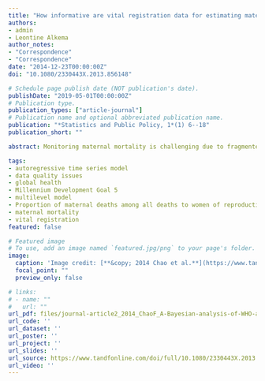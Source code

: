 ```yaml
---
title: "How informative are vital registration data for estimating maternal mortality? A Bayesian analysis of WHO adjustment data and parameters"
authors:
- admin
- Leontine Alkema
author_notes:
- "Correspondence"
- "Correspondence"
date: "2014-12-23T00:00:00Z"
doi: "10.1080/2330443X.2013.856148"

# Schedule page publish date (NOT publication's date).
publishDate: "2019-05-01T00:00:00Z"
# Publication type.
publication_types: ["article-journal"]
# Publication name and optional abbreviated publication name.
publication: "*Statistics and Public Policy, 1*(1) 6--18"
publication_short: ""

abstract: Monitoring maternal mortality is challenging due to fragmented data of varying quality. The maternal mortality estimates published by the WHO in 2012 included data adjustment parameters to account for these data quality issues, but there was a discrepancy between the WHO assumption about, and the observed variability in, misclassification errors in vital registration (VR) observations. We developed a Bayesian hierarchical time series model to estimate the extent of VR misclassification errors and to provide a plausible assessment of the uncertainty associated with VR observations for countries with and without external information on VR adjustment parameters. The resulting Bayesian distribution for VR adjustments was more comparable to the observed biases than the WHO expert distribution and the model allows for estimation of VR adjustment values for any period of interest for countries with partial information on such adjustments. We also illustrated that a fully Bayesian modeling approach for estimating maternal mortality can provide more data-driven insights into maternal mortality estimates and data adjustment parameters. However, given the paucity of, and the issues with, maternal mortality data, validation of modeling assumptions and findings is challenging; more data collection and research on measuring maternal mortality and assessing data quality issues are needed.

tags:
- autoregressive time series model
- data quality issues
- global health
- Millennium Development Goal 5
- multilevel model
- Proportion of maternal deaths among all deaths to women of reproductive ages (PM)
- maternal mortality
- vital registration
featured: false

# Featured image
# To use, add an image named `featured.jpg/png` to your page's folder. 
image:
  caption: 'Image credit: [**&copy; 2014 Chao et al.**](https://www.tandfonline.com/doi/full/10.1080/2330443X.2013.856148)'
  focal_point: ""
  preview_only: false

# links:
# - name: ""
#   url: ""
url_pdf: files/journal-article2_2014_ChaoF_A-Bayesian-analysis-of-WHO-adjustment-data-and-parameters.pdf
url_code: ''
url_dataset: ''
url_poster: ''
url_project: ''
url_slides: ''
url_source: https://www.tandfonline.com/doi/full/10.1080/2330443X.2013.856148
url_video: ''
---
```


<div data-badge-details="right" data-badge-type="medium-donut" data-doi="10.1080/2330443X.2013.856148" data-hide-no-mentions="true" class="altmetric-embed"></div>